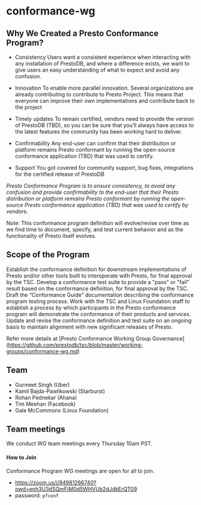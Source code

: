 # conformance-wg

## Why We Created a Presto Conformance Program?

* Consistency
Users want a consistent experience when interacting with any installation of PrestoDB, and where a difference exists, we want to give users an easy understanding of what to expect and avoid any confusion.

* Innovation
To enable more parallel innovation. Several organizations are already contributing to contribute to Presto Project. This means that everyone can improve their own implementations and contribute back to the project

* Timely updates
To remain certified, vendors need to provide the <latest> version of PrestoDB (TBD), so you can be sure that you’ll always have access to the latest features the community has been working hard to deliver. 

* Confirmability 
Any end-user can confirm that their distribution or platform remains Presto conformant by running the open-source conformance application (TBD) that was used to certify. 

* Support 
You got covered for community support, bug fixes, integrations for the certified release of PrestoDB

*Presto Conformance Program is to ensure consistency, to avoid any confusion and provide confirmability to the end-user that their Presto distribution or platform remains Presto conformant by running the open-source Presto conformance application (TBD) that was used to certify by vendors.* 

Note: This conformance program definition will evolve/revise over time as we find time to document, specify, and test current behavior and as the functionality of Presto itself evolves.

## Scope of the Program

Establish the conformance definition for downstream implementations of Presto and/or other tools built to interoperate with Presto, for final approval by the TSC.
Develop a conformance test suite to provide a "pass" or "fail" result based on the conformance definition, for final approval by the TSC.
Draft the “Conformance Guide” documentation describing the conformance program testing process.
Work with the TSC and Linux Foundation staff to establish a process by which participants in the Presto conformance program will demonstrate the conformance of their products and services.
Update and revise the conformance definition and test suite on an ongoing basis to maintain alignment with new significant releases of Presto.

Refer more details at [Presto Conformance Working Group Governance] (https://github.com/prestodb/tsc/blob/master/working-groups/conformance-wg.md)

## Team

* Gurmeet Singh (Uber)
* Kamil Bajda-Pawlikowski (Starburst)
* Rohan Pednekar (Ahana)
* Tim Meehan (Facebook)
* Gale McCommons (Linux Foundation)

## Team meetings

We conduct WG team meetings every Thursday 10am PST. 

#### How to Join

Conformance Program WG meetings are open for all to join.

* https://zoom.us/j/94981266740?pwd=enh3U3dSQmFiM0d5WHVUb2dJdkErQT09
* password: `pfconf`

